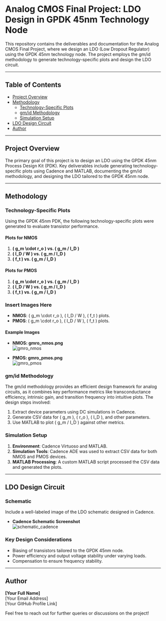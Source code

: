 # Analog CMOS Final Project: LDO Design in GPDK 45nm Technology Node

This repository contains the deliverables and documentation for the Analog CMOS Final Project, where we design an LDO (Low Dropout Regulator) using the GPDK 45nm technology node. The project employs the gm/id methodology to generate technology-specific plots and design the LDO circuit.

---

## Table of Contents

- [Project Overview](#project-overview)  
- [Methodology](#methodology)  
  - [Technology-Specific Plots](#technology-specific-plots)  
  - [gm/id Methodology](#gmid-methodology)  
  - [Simulation Setup](#simulation-setup)  
- [LDO Design Circuit](#ldo-design-circuit)  
- [Author](#author)

---

## Project Overview

The primary goal of this project is to design an LDO using the GPDK 45nm Process Design Kit (PDK). Key deliverables include generating technology-specific plots using Cadence and MATLAB, documenting the gm/id methodology, and designing the LDO tailored to the GPDK 45nm node.

---

## Methodology

### Technology-Specific Plots

Using the GPDK 45nm PDK, the following technology-specific plots were generated to evaluate transistor performance.  

#### Plots for NMOS
1. **\( g_m \cdot r_o \) vs. \( g_m / I_D \)**  
2. **\( I_D / W \) vs. \( g_m / I_D \)**  
3. **\( f_t \) vs. \( g_m / I_D \)**  

#### Plots for PMOS
1. **\( g_m \cdot r_o \) vs. \( g_m / I_D \)**  
2. **\( I_D / W \) vs. \( g_m / I_D \)**  
3. **\( f_t \) vs. \( g_m / I_D \)**  

### Insert Images Here
- **NMOS**: \( g_m \cdot r_o \), \( I_D / W \), \( f_t \) plots.  
- **PMOS**: \( g_m \cdot r_o \), \( I_D / W \), \( f_t \) plots.  

#### Example Images
- **NMOS: gmro_nmos.png**  
![gmro_nmos](techplots/gmro_nmos.png)

- **PMOS: gmro_pmos.png**  
![gmro_pmos](techplots/gmro_pmos.png)

### gm/id Methodology  

The gm/id methodology provides an efficient design framework for analog circuits, as it combines key performance metrics like transconductance efficiency, intrinsic gain, and transition frequency into intuitive plots. The design steps involved:  

1. Extract device parameters using DC simulations in Cadence.  
2. Generate CSV data for \( g_m \), \( r_o \), \( I_D \), and other parameters.  
3. Use MATLAB to plot \( g_m / I_D \) against other metrics.

### Simulation Setup

1. **Environment**: Cadence Virtuoso and MATLAB.  
2. **Simulation Tools**: Cadence ADE was used to extract CSV data for both NMOS and PMOS devices.  
3. **MATLAB Processing**: A custom MATLAB script processed the CSV data and generated the plots.

---

## LDO Design Circuit  

### Schematic
Include a well-labeled image of the LDO schematic designed in Cadence.  

- **Cadence Schematic Screenshot**  
![schematic_cadence](circuit_design/schematic_cadence.png)

### Key Design Considerations  

- Biasing of transistors tailored to the GPDK 45nm node.  
- Power efficiency and output voltage stability under varying loads.  
- Compensation to ensure frequency stability.  

---

## Author  

**[Your Full Name]**  
[Your Email Address]  
[Your GitHub Profile Link]  

Feel free to reach out for further queries or discussions on the project!  
